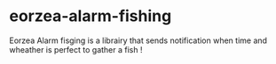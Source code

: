 # eorzea-alarm-fishing
Eorzea Alarm fisging is a librairy that sends notification when time and wheather is perfect to gather a fish !
